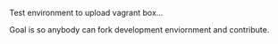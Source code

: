 Test environment to upload vagrant box...

Goal is so anybody can fork development enviornment and contribute.
